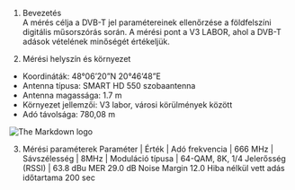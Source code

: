 1. Bevezetés  
A mérés célja a DVB-T jel paramétereinek ellenőrzése a földfelszíni digitális műsorszórás során. A mérési pont a V3 LABOR, ahol a DVB-T adások vételének minőségét értékeljük.

2. Mérési helyszín és környezet
- Koordináták: 48°06’20”N 20°46’48”E
- Antenna típusa: SMART HD 550 szobaantenna
- Antenna magassága: 1.7 m
- Környezet jellemzői: V3 labor, városi körülmények között
- Adó távolsága: 780,08 m

![The Markdown logo](https://sandorpeteer.github.io/tavkozles/img/map.png)

3. Mérési paraméterek
 Paraméter	| Érték |
 Adó frekvencia | 666 MHz |
 Sávszélesség |	8MHz |
 Moduláció típusa |	64-QAM, 8K, 1/4
 Jelerősség (RSSI) |	63.8 dBu
MER	29.0 dB
Noise Margin	12.0
Hiba nélkül vett adás időtartama	200 sec
